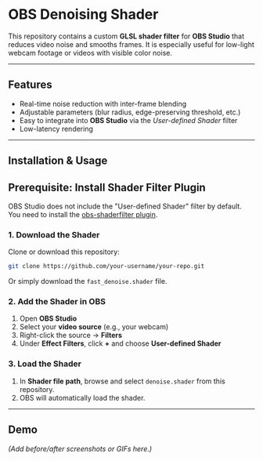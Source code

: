 # OBS Denoising Shader

This repository contains a custom **GLSL shader filter** for **OBS Studio** that reduces video noise and smooths frames. It is especially useful for low-light webcam footage or videos with visible color noise.

---

## Features
- Real-time noise reduction with inter-frame blending
- Adjustable parameters (blur radius, edge-preserving threshold, etc.)
- Easy to integrate into **OBS Studio** via the *User-defined Shader* filter
- Low-latency rendering

---

## Installation & Usage
## Prerequisite: Install Shader Filter Plugin
OBS Studio does not include the "User-defined Shader" filter by default.  
You need to install the [obs-shaderfilter plugin](https://github.com/exeldro/obs-shaderfilter).
### 1. Download the Shader
Clone or download this repository:
```bash
git clone https://github.com/your-username/your-repo.git
```
Or simply download the `fast_denoise.shader` file.

### 2. Add the Shader in OBS
1. Open **OBS Studio**  
2. Select your **video source** (e.g., your webcam)  
3. Right-click the source → **Filters**  
4. Under **Effect Filters**, click **+** and choose **User-defined Shader**  

### 3. Load the Shader
1. In **Shader file path**, browse and select `denoise.shader` from this repository.  
2. OBS will automatically load the shader.

---

## Demo
*(Add before/after screenshots or GIFs here.)*

